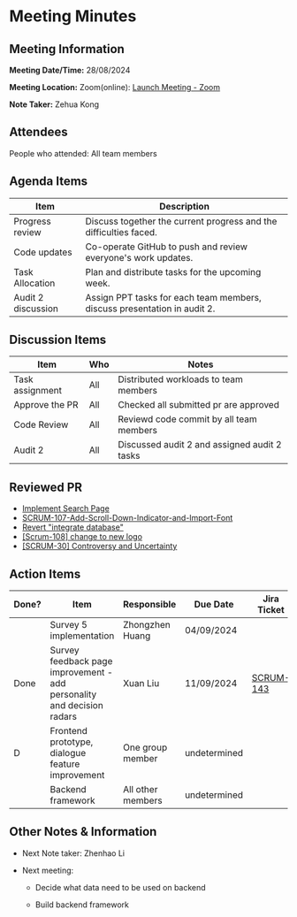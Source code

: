 # Meeting Minutes

## Meeting Information

**Meeting Date/Time:** 28/08/2024 

**Meeting Location:** Zoom(online): [Launch Meeting - Zoom](https://anu.zoom.us/j/82320892529?pwd=r1sFRKhalHhXKuCi4eFE72RrBUwuor.1) 

**Note Taker:** Zehua Kong

## Attendees

People who attended: All team members

## Agenda Items

| Item               | Description                                                              |
| ------------------ | ------------------------------------------------------------------------ |
| Progress review    | Discuss together the current progress and the difficulties faced.        |
| Code updates       | Co-operate GitHub to push and review everyone's work updates.            |
| Task Allocation    | Plan and distribute tasks for the upcoming week.                         |
| Audit 2 discussion | Assign PPT tasks for each team members, discuss presentation in audit 2. |

## Discussion Items

| Item            | Who | Notes                                        |
| --------------- | --- | -------------------------------------------- |
| Task assignment | All | Distributed workloads to team members        |
| Approve the PR  | All | Checked all submitted pr are approved        |
| Code Review     | All | Reviewd code commit by all team members      |
| Audit 2         | All | Discussed audit 2 and assigned audit 2 tasks |

## Reviewed PR

- [Implement Search Page](https://github.com/24-S1-2-C-Moral-Decisions/moral-front-end/pull/22)
- [SCRUM-107-Add-Scroll-Down-Indicator-and-Import-Font](https://github.com/24-S1-2-C-Moral-Decisions/moral-front-end/pull/21)
- [Revert "integrate database"](https://github.com/24-S1-2-C-Moral-Decisions/moral-front-end/pull/20)
- [[Scrum-108] change to new logo](https://github.com/24-S1-2-C-Moral-Decisions/moral-survey/pull/29)
- [[SCRUM-30] Controversy and Uncertainty](https://github.com/24-S1-2-C-Moral-Decisions/moral-survey/pull/24)

## Action Items

| Done? | Item                                                                   | Responsible       | Due Date     | Jira Ticket                                                         |
| ----- | ---------------------------------------------------------------------- | ----------------- | ------------ | ------------------------------------------------------------------- |
|       | Survey 5 implementation                                                | Zhongzhen Huang   | 04/09/2024   |                                                                     |
| Done  | Survey feedback page improvement - add personality and decision radars | Xuan Liu          | 11/09/2024   | [SCRUM-143](https://moral-decisions.atlassian.net/browse/SCRUM-143) |
| D     | Frontend prototype,  dialogue feature improvement                      | One group member  | undetermined |                                                                     |
|       | Backend framework                                                      | All other members | undetermined |                                                                     |

## Other Notes & Information

- Next Note taker: Zhenhao Li

- Next meeting: 
  
  - Decide what data need to be used on backend
  
  - Build backend framework
